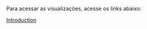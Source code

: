 Para acessar as visualizações, acesse os links abaixo:

<a href="doc:introduction" target="_blank">Introduction</a>
